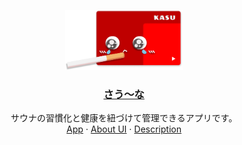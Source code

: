 <p align="center">
  <a href="https://sau-na.com">
    <img src="./Kasu-chan.png" height="96">
    <h3 align="center">さう〜な</h3>
  </a>
</p>

<p align="center">
  サウナの習慣化と健康を紐づけて管理できるアプリです。
  <br />
  <a href="https://sau-na.com">App</a> · <a href="https://storybook.sau-na.com">About UI</a> · <a href="https://sau-na.notion.site/sau-na/6acc2d6274dc4168b248a48302ebaf2d">Description</a>
</p>
